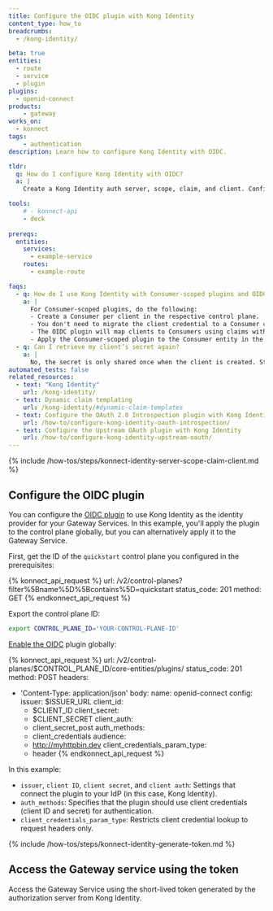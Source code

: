 ```yaml
---
title: Configure the OIDC plugin with Kong Identity
content_type: how_to
breadcrumbs:
  - /kong-identity/

beta: true
entities:
  - route
  - service
  - plugin
plugins:
  - openid-connect
products:
    - gateway
works_on:
  - konnect
tags:
    - authentication
description: Learn how to configure Kong Identity with OIDC.

tldr: 
  q: How do I configure Kong Identity with OIDC?
  a: | 
    Create a Kong Identity auth server, scope, claim, and client. Configure the OIDC plugin with your issuer URL, client ID, and client secret. Generate a client token by sending a POST request to `$ISSUER_URL/oauth/token` and use the access token in a header when you send a request to the Gateway Service.

tools:
    # - konnect-api
    - deck
  
prereqs:
  entities:
    services:
      - example-service
    routes:
      - example-route

faqs:
  - q: How do I use Kong Identity with Consumer-scoped plugins and OIDC auth?
    a: |
      For Consumer-scoped plugins, do the following:
      - Create a Consumer per client in the respective control plane.
      - You don't need to migrate the client credential to a Consumer credential.
      - The OIDC plugin will map clients to Consumers using claims with the `consumer_claim` field.
      - Apply the Consumer-scoped plugin to the Consumer entity in the control plane.
  - q: Can I retrieve my client’s secret again?
    a: |
      No, the secret is only shared once when the client is created. Store it securely.
automated_tests: false
related_resources:
  - text: "Kong Identity"
    url: /kong-identity/
  - text: Dynamic claim templating
    url: /kong-identity/#dynamic-claim-templates
  - text: Configure the OAuth 2.0 Introspection plugin with Kong Identity
    url: /how-to/configure-kong-identity-oauth-introspection/
  - text: Configure the Upstream OAuth plugin with Kong Identity
    url: /how-to/configure-kong-identity-upstream-oauth/
---
```


{% include /how-tos/steps/konnect-identity-server-scope-claim-client.md %}

## Configure the OIDC plugin

You can configure the [OIDC plugin](/plugins/openid-connect/) to use Kong Identity as the identity provider for your Gateway Services. In this example, you'll apply the plugin to the control plane globally, but you can alternatively apply it to the Gateway Service.

First, get the ID of the `quickstart` control plane you configured in the prerequisites:

<!--vale off-->
{% konnect_api_request %}
url: /v2/control-planes?filter%5Bname%5D%5Bcontains%5D=quickstart
status_code: 201
method: GET
{% endkonnect_api_request %}
<!--vale on-->

Export the control plane ID:
```sh
export CONTROL_PLANE_ID='YOUR-CONTROL-PLANE-ID'
```

[Enable the OIDC](/api/konnect/control-planes-config/v2/#/operations/create-plugin) plugin globally:
<!--vale off-->
{% konnect_api_request %}
url: /v2/control-planes/$CONTROL_PLANE_ID/core-entities/plugins/
status_code: 201
method: POST
headers:
  - 'Content-Type: application/json'
body:
  name: openid-connect
  config:
    issuer: $ISSUER_URL
    client_id: 
    - $CLIENT_ID
    client_secret:
    - $CLIENT_SECRET
    client_auth:
    - client_secret_post
    auth_methods:
    - client_credentials
    audience:
    - http://myhttpbin.dev
    client_credentials_param_type:
    - header
{% endkonnect_api_request %}
<!--vale on-->

In this example:
* `issuer`, `client ID`, `client secret`, and `client auth`: Settings that connect the plugin to your IdP (in this case, Kong Identity). 
* `auth_methods`: Specifies that the plugin should use client credentials (client ID and secret) for authentication.
* `client_credentials_param_type`: Restricts client credential lookup to request headers only.

{% include /how-tos/steps/konnect-identity-generate-token.md %}

## Access the Gateway service using the token 
Access the Gateway Service using the short-lived token generated by the authorization server from Kong Identity.
